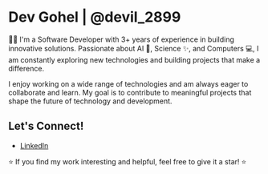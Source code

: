 # Dev Gohel | @devil_2899

   👨‍💻 I'm a Software Developer with 3+ years of experience in building innovative solutions. Passionate 
about AI 🤖, Science ✨, and Computers 💻, I am constantly exploring new technologies and building 
projects that make a difference.

I enjoy working on a wide range of technologies and am always eager to collaborate and learn. My goal is to 
contribute to meaningful projects that shape the future of technology and development.

## Let's Connect!
- [LinkedIn](https://www.linkedin.com/in/dev-gohel-335a82217/?originalSubdomain=in)
  
⭐ If you find my work interesting and helpful, feel free to give it a star! ⭐
